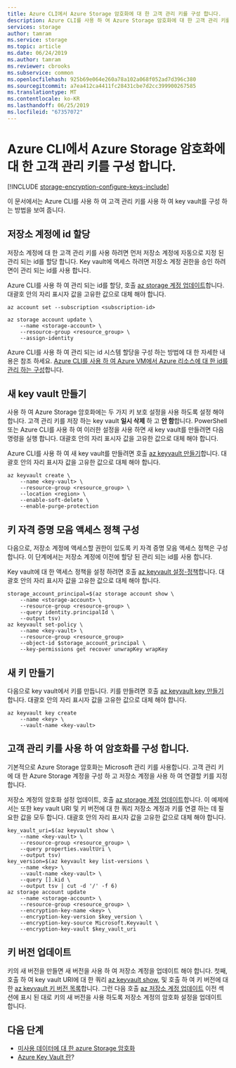 ```yaml
---
title: Azure CLI에서 Azure Storage 암호화에 대 한 고객 관리 키를 구성 합니다.
description: Azure CLI를 사용 하 여 Azure Storage 암호화에 대 한 고객 관리 키를 구성 하는 방법에 알아봅니다. 고객 관리 키를 사용 하 여 만들기, 회전, 해제 및 액세스 제어를 취소할 수 있습니다.
services: storage
author: tamram
ms.service: storage
ms.topic: article
ms.date: 06/24/2019
ms.author: tamram
ms.reviewer: cbrooks
ms.subservice: common
ms.openlocfilehash: 925b69e064e260a78a102a068f052ad7d396c380
ms.sourcegitcommit: a7ea412ca4411fc28431cbe7d2cc399900267585
ms.translationtype: MT
ms.contentlocale: ko-KR
ms.lasthandoff: 06/25/2019
ms.locfileid: "67357072"
---
```

# <a name="configure-customer-managed-keys-for-azure-storage-encryption-from-azure-cli"></a>Azure CLI에서 Azure Storage 암호화에 대 한 고객 관리 키를 구성 합니다.

[!INCLUDE [storage-encryption-configure-keys-include](../../../includes/storage-encryption-configure-keys-include.md)]

이 문서에서는 Azure CLI를 사용 하 여 고객 관리 키를 사용 하 여 key vault를 구성 하는 방법을 보여 줍니다.

## <a name="assign-an-identity-to-the-storage-account"></a>저장소 계정에 id 할당

저장소 계정에 대 한 고객 관리 키를 사용 하려면 먼저 저장소 계정에 자동으로 지정 된 관리 되는 id를 할당 합니다. Key vault에 액세스 하려면 저장소 계정 권한을 승인 하려면이 관리 되는 id를 사용 합니다.

Azure CLI를 사용 하 여 관리 되는 id를 할당, 호출 [az storage 계정 업데이트](/cli/azure/storage/account#az-storage-account-update)합니다. 대괄호 안의 자리 표시자 값을 고유한 값으로 대체 해야 합니다.

```azurecli-interactive
az account set --subscription <subscription-id>

az storage account update \
    --name <storage-account> \
    --resource-group <resource_group> \
    --assign-identity
```

Azure CLI를 사용 하 여 관리 되는 id 시스템 할당을 구성 하는 방법에 대 한 자세한 내용은 참조 하세요. [Azure CLI를 사용 하 여 Azure VM에서 Azure 리소스에 대 한 id를 관리 하는 구성](../../active-directory/managed-identities-azure-resources/qs-configure-cli-windows-vm.md)합니다.

## <a name="create-a-new-key-vault"></a>새 key vault 만들기

사용 하 여 Azure Storage 암호화에는 두 가지 키 보호 설정을 사용 하도록 설정 해야 합니다. 고객 관리 키를 저장 하는 key vault **일시 삭제** 하 고 **안 함**합니다. PowerShell 또는 Azure CLI를 사용 하 여 이러한 설정을 사용 하면 새 key vault를 만들려면 다음 명령을 실행 합니다. 대괄호 안의 자리 표시자 값을 고유한 값으로 대체 해야 합니다. 

Azure CLI를 사용 하 여 새 key vault를 만들려면 호출 [az keyvault 만들기](/cli/azure/keyvault#az-keyvault-create)합니다. 대괄호 안의 자리 표시자 값을 고유한 값으로 대체 해야 합니다.

```azurecli-interactive
az keyvault create \
    --name <key-vault> \
    --resource-group <resource_group> \
    --location <region> \
    --enable-soft-delete \
    --enable-purge-protection
```

## <a name="configure-the-key-vault-access-policy"></a>키 자격 증명 모음 액세스 정책 구성

다음으로, 저장소 계정에 액세스할 권한이 있도록 키 자격 증명 모음 액세스 정책은 구성 합니다. 이 단계에서는 저장소 계정에 이전에 할당 된 관리 되는 id를 사용 합니다.

Key vault에 대 한 액세스 정책을 설정 하려면 호출 [az keyvault 설정-정책](/cli/azure/keyvault#az-keyvault-set-policy)합니다. 대괄호 안의 자리 표시자 값을 고유한 값으로 대체 해야 합니다.

```azurecli-interactive
storage_account_principal=$(az storage account show \
    --name <storage-account> \
    --resource-group <resource-group> \
    --query identity.principalId \
    --output tsv)
az keyvault set-policy \
    --name <key-vault> \
    --resource-group <resource_group>
    --object-id $storage_account_principal \
    --key-permissions get recover unwrapKey wrapKey
```

## <a name="create-a-new-key"></a>새 키 만들기

다음으로 key vault에서 키를 만듭니다. 키를 만들려면 호출 [az keyvault key 만들기](/cli/azure/keyvault/key#az-keyvault-key-create)합니다. 대괄호 안의 자리 표시자 값을 고유한 값으로 대체 해야 합니다.

```azurecli-interactive
az keyvault key create
    --name <key> \
    --vault-name <key-vault>
```

## <a name="configure-encryption-with-customer-managed-keys"></a>고객 관리 키를 사용 하 여 암호화를 구성 합니다.

기본적으로 Azure Storage 암호화는 Microsoft 관리 키를 사용합니다. 고객 관리 키에 대 한 Azure Storage 계정을 구성 하 고 저장소 계정을 사용 하 여 연결할 키를 지정 합니다.

저장소 계정의 암호화 설정 업데이트, 호출 [az storage 계정 업데이트](/cli/azure/storage/account#az-storage-account-update)합니다. 이 예제에서는 또한 key vault URI 및 키 버전에 대 한 쿼리 저장소 계정과 키를 연결 하는 데 필요한 값을 모두 합니다. 대괄호 안의 자리 표시자 값을 고유한 값으로 대체 해야 합니다.

```azurecli-interactive
key_vault_uri=$(az keyvault show \
    --name <key-vault> \
    --resource-group <resource_group> \
    --query properties.vaultUri \
    --output tsv)
key_version=$(az keyvault key list-versions \
    --name <key> \
    --vault-name <key-vault> \
    --query [].kid \
    --output tsv | cut -d '/' -f 6)
az storage account update 
    --name <storage-account> \
    --resource-group <resource_group> \
    --encryption-key-name <key> \
    --encryption-key-version $key_version \
    --encryption-key-source Microsoft.Keyvault \
    --encryption-key-vault $key_vault_uri
```

## <a name="update-the-key-version"></a>키 버전 업데이트

키의 새 버전을 만들면 새 버전을 사용 하 여 저장소 계정을 업데이트 해야 합니다. 첫째, 호출 하 여 key vault URI에 대 한 쿼리 [az keyvault show](/cli/azure/keyvault#az-keyvault-show), 및 호출 하 여 키 버전에 대 한 [az keyvault 키 버전 목록](/cli/azure/keyvault/key#az-keyvault-key-list-versions)합니다. 그런 다음 호출 [az 저장소 계정 업데이트](/cli/azure/storage/account#az-storage-account-update) 이전 섹션에 표시 된 대로 키의 새 버전을 사용 하도록 저장소 계정의 암호화 설정을 업데이트 합니다.

## <a name="next-steps"></a>다음 단계

- [미사용 데이터에 대 한 azure Storage 암호화](storage-service-encryption.md) 
- [Azure Key Vault 란](https://docs.microsoft.com/azure/key-vault/key-vault-whatis)?
